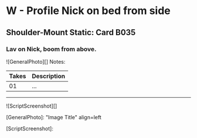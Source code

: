 # W - Profile Nick on bed from side

## Shoulder-Mount Static: Card B035

### Lav on Nick, boom from above.

![GeneralPhoto][]
Notes: 

| Takes | Description |
|:---|:----|
| 01 | ... |

----

![ScriptScreenshot][]


[GeneralPhoto]:  "Image Title" align=left

[ScriptScreenshot]: 